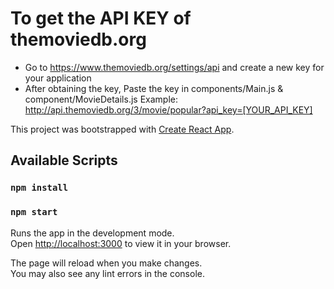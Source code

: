 # To get the API KEY of themoviedb.org
 - Go to https://www.themoviedb.org/settings/api and create a new key for your application
 - After obtaining the key, Paste the key in components/Main.js & component/MovieDetails.js 
 Example: http://api.themoviedb.org/3/movie/popular?api_key=[YOUR_API_KEY]

This project was bootstrapped with [Create React App](https://github.com/facebook/create-react-app).

## Available Scripts
### `npm install`
### `npm start`

Runs the app in the development mode.\
Open [http://localhost:3000](http://localhost:3000) to view it in your browser.

The page will reload when you make changes.\
You may also see any lint errors in the console.
